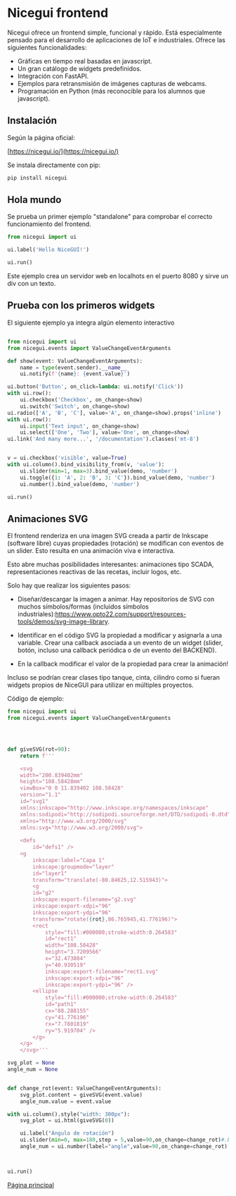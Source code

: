 # Nicegui frontend

Nicegui ofrece un frontend simple, funcional y rápido. Está especialmente pensado para el desarrollo de aplicaciones de IoT e industriales. Ofrece las siguientes funcionalidades:
- Gráficas en tiempo real basadas en javascript.
- Un gran catálogo de widgets predefinidos. 
- Integración con FastAPI.
- Ejemplos para retransmisión de imágenes capturas de webcams. 
- Programación en Python (más reconocible para los alumnos que javascript). 


## Instalación

Según la página oficial:

[https://nicegui.io/](https://nicegui.io/)

Se instala directamente con pip:
```bash
pip install nicegui
```

## Hola mundo

Se prueba un primer ejemplo "standalone" para comprobar el correcto funcionamiento del frontend. 

```python
from nicegui import ui

ui.label('Hello NiceGUI!')

ui.run()
```
Este ejemplo crea un servidor web en localhots en el puerto 8080 y sirve un div con un texto. 

## Prueba con los primeros widgets

El siguiente ejemplo ya integra algún elemento interactivo

```python

from nicegui import ui
from nicegui.events import ValueChangeEventArguments

def show(event: ValueChangeEventArguments):
    name = type(event.sender).__name__
    ui.notify(f'{name}: {event.value}')

ui.button('Button', on_click=lambda: ui.notify('Click'))
with ui.row():
    ui.checkbox('Checkbox', on_change=show)
    ui.switch('Switch', on_change=show)
ui.radio(['A', 'B', 'C'], value='A', on_change=show).props('inline')
with ui.row():
    ui.input('Text input', on_change=show)
    ui.select(['One', 'Two'], value='One', on_change=show)
ui.link('And many more...', '/documentation').classes('mt-8')


v = ui.checkbox('visible', value=True)
with ui.column().bind_visibility_from(v, 'value'):
    ui.slider(min=1, max=3).bind_value(demo, 'number')
    ui.toggle({1: 'A', 2: 'B', 3: 'C'}).bind_value(demo, 'number')
    ui.number().bind_value(demo, 'number')

ui.run()
```

## Animaciones SVG

El frontend renderiza en una imagen SVG creada a partir de Inkscape (software libre) cuyas propiedades (rotación) se modifican con eventos de un slider. Esto resulta en una animación viva e interactiva. 

Esto abre muchas posibilidades interesantes: animaciones tipo SCADA, representaciones reactivas de las recetas, incluir logos, etc.

Solo hay que realizar los siguientes pasos:
- Diseñar/descargar la imagen a animar. Hay repositorios de SVG con muchos símbolos/formas  (incluidos símbolos industriales):https://www.opto22.com/support/resources-tools/demos/svg-image-library.

- Identificar en el código SVG la propiedad a modificar y asignarla a una variable.
Crear una callback asociada a un evento de un widget (slider, botón, incluso una callback periódica o de un evento del BACKEND). 
- En la callback modificar el valor de la propiedad para crear la animación!


Incluso se podrían crear clases tipo tanque, cinta, cilindro como si fueran widgets propios de NiceGUI para utilizar en múltiples proyectos.

Código de ejemplo:

```python
from nicegui import ui
from nicegui.events import ValueChangeEventArguments




def giveSVG(rot=90):
    return f'''

    <svg
    width="200.839402mm"
    height="108.58428mm"
    viewBox="0 0 11.839402 108.58428"
    version="1.1"
    id="svg1"
    xmlns:inkscape="http://www.inkscape.org/namespaces/inkscape"
    xmlns:sodipodi="http://sodipodi.sourceforge.net/DTD/sodipodi-0.dtd"
    xmlns="http://www.w3.org/2000/svg"
    xmlns:svg="http://www.w3.org/2000/svg">
    
    <defs
        id="defs1" />
    <g
        inkscape:label="Capa 1"
        inkscape:groupmode="layer"
        id="layer1"
        transform="translate(-80.84625,12.515943)">
        <g
        id="g2"
        inkscape:export-filename="g2.svg"
        inkscape:export-xdpi="96"
        inkscape:export-ydpi="96"
        transform="rotate({rot},86.765945,41.776196)">
        <rect
            style="fill:#000000;stroke-width:0.264583"
            id="rect1"
            width="108.58428"
            height="3.7209566"
            x="32.473804"
            y="40.930519"
            inkscape:export-filename="rect1.svg"
            inkscape:export-xdpi="96"
            inkscape:export-ydpi="96" />
        <ellipse
            style="fill:#000000;stroke-width:0.264583"
            id="path1"
            cx="88.288155"
            cy="41.776196"
            rx="7.7801819"
            ry="5.919704" />
        </g>
    </g>
    </svg>'''

svg_plot = None
angle_num = None


def change_rot(event: ValueChangeEventArguments):
    svg_plot.content = giveSVG(event.value)
    angle_num.value = event.value

with ui.column().style("width: 300px"):
    svg_plot = ui.html(giveSVG(0))

    ui.label("Ángulo de rotación")
    ui.slider(min=0, max=180,step = 5,value=90,on_change=change_rot)#.bind_value(rot, 'number')
    angle_num = ui.number(label="angle",value=90,on_change=change_rot)



ui.run()
```

[Página principal](../../README.md)